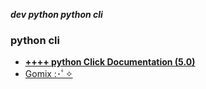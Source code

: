 _**dev python python cli**_

### python cli

- [**++++ python Click Documentation (5.0)**](http://click.pocoo.org/5/quickstart/)
- [Gomix :･ﾟ✧](https://gomix.com/)

